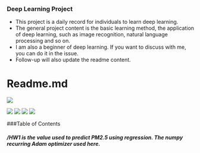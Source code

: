 ### Deep Learning Project

- This project is a daily record for individuals to learn deep learning.
- The general project content is the basic learning method, the application of deep learning, such as image recognition, natural language processing and so on.
- I am also a beginner of deep learning. If you want to discuss with me, you can do it in the issue.
- Follow-up will also update the readme content.

# Readme.md

![](https://cdn-images-1.medium.com/max/1200/1*0Y-h9R3ebygBLJMxmZ9VZA.jpeg)

![](https://img.shields.io/github/issues/JusperLee/Deep-Learning.svg) ![](https://img.shields.io/github/forks/JusperLee/Deep-Learning.svg) ![](https://img.shields.io/github/stars/JusperLee/Deep-Learning.svg) ![](https://img.shields.io/github/license/JusperLee/Deep-Learning.svg)

###Table of Contents
##### /HW1  is the value used to predict PM2.5 using regression. The numpy recurring Adam optimizer used here.



